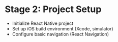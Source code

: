 # Stage 2: Project Setup

- Initialize React Native project
- Set up iOS build environment (Xcode, simulator)
- Configure basic navigation (React Navigation)

